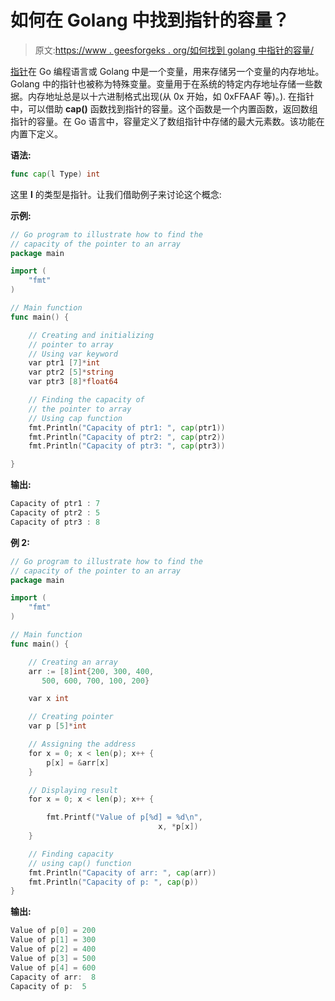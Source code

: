 # 如何在 Golang 中找到指针的容量？

> 原文:[https://www . geesforgeks . org/如何找到 golang 中指针的容量/](https://www.geeksforgeeks.org/how-to-find-the-capacity-of-the-pointer-in-golang/)

[指针](https://www.geeksforgeeks.org/pointers-in-golang/)在 Go 编程语言或 Golang 中是一个变量，用来存储另一个变量的内存地址。Golang 中的指针也被称为特殊变量。变量用于在系统的特定内存地址存储一些数据。内存地址总是以十六进制格式出现(从 0x 开始，如 0xFFAAF 等)。).
在指针中，可以借助 **cap()** 函数找到指针的容量。这个函数是一个内置函数，返回数组指针的容量。在 Go 语言中，容量定义了数组指针中存储的最大元素数。该功能在内置下定义。

**语法:**

```go
func cap(l Type) int
```

这里 **l** 的类型是指针。让我们借助例子来讨论这个概念:

**示例:**

```go
// Go program to illustrate how to find the
// capacity of the pointer to an array
package main

import (
    "fmt"
)

// Main function
func main() {

    // Creating and initializing
    // pointer to array
    // Using var keyword
    var ptr1 [7]*int
    var ptr2 [5]*string
    var ptr3 [8]*float64

    // Finding the capacity of
    // the pointer to array
    // Using cap function
    fmt.Println("Capacity of ptr1: ", cap(ptr1))
    fmt.Println("Capacity of ptr2: ", cap(ptr2))
    fmt.Println("Capacity of ptr3: ", cap(ptr3))

}
```

**输出:**

```go
Capacity of ptr1 : 7
Capacity of ptr2 : 5
Capacity of ptr3 : 8

```

**例 2:**

```go
// Go program to illustrate how to find the
// capacity of the pointer to an array
package main

import (
    "fmt"
)

// Main function
func main() {

    // Creating an array
    arr := [8]int{200, 300, 400,
       500, 600, 700, 100, 200}

    var x int

    // Creating pointer
    var p [5]*int

    // Assigning the address
    for x = 0; x < len(p); x++ {
        p[x] = &arr[x]
    }

    // Displaying result
    for x = 0; x < len(p); x++ {

        fmt.Printf("Value of p[%d] = %d\n",
                                 x, *p[x])
    }

    // Finding capacity
    // using cap() function
    fmt.Println("Capacity of arr: ", cap(arr))
    fmt.Println("Capacity of p: ", cap(p))
}
```

**输出:**

```go
Value of p[0] = 200
Value of p[1] = 300
Value of p[2] = 400
Value of p[3] = 500
Value of p[4] = 600
Capacity of arr:  8
Capacity of p:  5

```